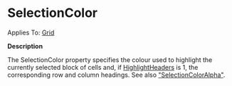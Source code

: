




<h1 class="heading"><span class="name">SelectionColor</span></h1>

Applies To: [Grid](./grid.md)


**Description**


The SelectionColor property specifies the colour used to highlight the currently selected block of cells and, if [HighlightHeaders](highlightheaders.md) is 1, the corresponding row and column headings. See also ["SelectionColorAlpha"](selectioncoloralpha.md).



